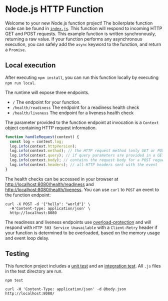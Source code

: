 # Node.js HTTP Function

Welcome to your new Node.js function project! The boilerplate function code can be found in [`index.js`](./index.js). This function will respond to incoming HTTP GET and POST requests. This example function is written synchronously, returning a raw value. If your function performs any asynchronous execution, you can safely add the `async` keyword to the function, and return a `Promise`.

## Local execution

After executing `npm install`, you can run this function locally by executing `npm run local`.

The runtime will expose three endpoints.

  * `/` The endpoint for your function.
  * `/health/readiness` The endpoint for a readiness health check
  * `/health/liveness` The endpoint for a liveness health check

The parameter provided to the function endpoint at invocation is a `Context` object containing HTTP request information.

```js
function handleRequest(context) {
  const log = context.log;
  log.info(context.httpVersion);
  log.info(context.method); // the HTTP request method (only GET or POST supported)
  log.info(context.query); // if query parameters are provided in a GET request
  log.info(context.body); // contains the request body for a POST request
  log.info(context.headers); // all HTTP headers sent with the event
}
```

The health checks can be accessed in your browser at [http://localhost:8080/health/readiness]() and [http://localhost:8080/health/liveness](). You can use `curl` to `POST` an event to the function endpoint:

```console
curl -X POST -d '{"hello": "world"}' \
  -H'Content-type: application/json' \
  http://localhost:8080
```

The readiness and liveness endpoints use [overload-protection](https://www.npmjs.com/package/overload-protection) and will respond with `HTTP 503 Service Unavailable` with a `Client-Retry` header if your function is determined to be overloaded, based on the memory usage and event loop delay.

## Testing

This function project includes a [unit test](./test/unit.js) and an [integration test](./test/integration.js). All `.js` files in the test directory are run.

```console
npm test
```
```
curl -H 'Content-Type: application/json' -d @body.json http://localhost:8080/
```